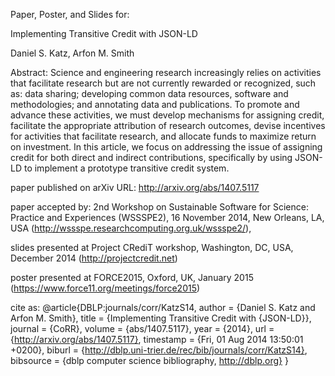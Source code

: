 Paper, Poster, and Slides for:

Implementing Transitive Credit with JSON-LD

Daniel S. Katz, Arfon M. Smith

Abstract:
Science and engineering research increasingly relies on activities that facilitate research but are not
currently rewarded or recognized, such as: data sharing; developing common data resources, software and
methodologies; and annotating data and publications. To promote and advance these activities, we must
develop mechanisms for assigning credit, facilitate the appropriate attribution of research outcomes,
devise incentives for activities that facilitate research, and allocate funds to maximize return on
investment. In this article, we focus on addressing the issue of assigning credit for both direct and
indirect contributions, specifically by using JSON-LD to implement a prototype transitive credit system.

paper published on arXiv
URL: http://arxiv.org/abs/1407.5117

paper accepted by:
2nd Workshop on Sustainable Software for Science: Practice and Experiences (WSSSPE2),
16 November 2014, New Orleans, LA, USA
(http://wssspe.researchcomputing.org.uk/wssspe2/), 

slides presented at Project CRediT workshop, Washington, DC, USA, December 2014 (http://projectcredit.net)

poster presented at FORCE2015, Oxford, UK, January 2015 (https://www.force11.org/meetings/force2015)

cite as:
@article{DBLP:journals/corr/KatzS14,
  author    = {Daniel S. Katz and
               Arfon M. Smith},
  title     = {Implementing Transitive Credit with {JSON-LD}},
  journal   = {CoRR},
  volume    = {abs/1407.5117},
  year      = {2014},
  url       = {http://arxiv.org/abs/1407.5117},
  timestamp = {Fri, 01 Aug 2014 13:50:01 +0200},
  biburl    = {http://dblp.uni-trier.de/rec/bib/journals/corr/KatzS14},
  bibsource = {dblp computer science bibliography, http://dblp.org}
}
